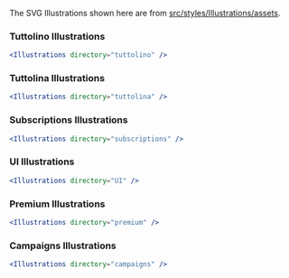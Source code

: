 The SVG Illustrations shown here are from [src/styles/Illustrations/assets](https://github.com/tutti-ch/react-styleguide/tree/master/src/styles/Illustrations/assets "Link to react-styleguide github repo").

### Tuttolino Illustrations

```jsx noeditor
<Illustrations directory="tuttolino" />
```

### Tuttolina Illustrations

```jsx noeditor
<Illustrations directory="tuttolina" />
```

### Subscriptions Illustrations

```jsx noeditor
<Illustrations directory="subscriptions" />
```

### UI Illustrations

```jsx noeditor
<Illustrations directory="UI" />
```

### Premium Illustrations

```jsx noeditor
<Illustrations directory="premium" />
```


### Campaigns Illustrations

```jsx noeditor
<Illustrations directory="campaigns" />
```
